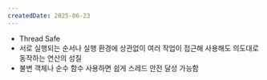 ```yaml
---
createdDate: 2025-06-23
---
```

- Thread Safe
- 서로 실행되는 순서나 실행 환경에 상관없이 여러 작업이 접근해 사용해도 의도대로 동작하는 연산의 성질
- 불변 객체나 순수 함수 사용하면 쉽게 스레드 안전 달성 가능함
